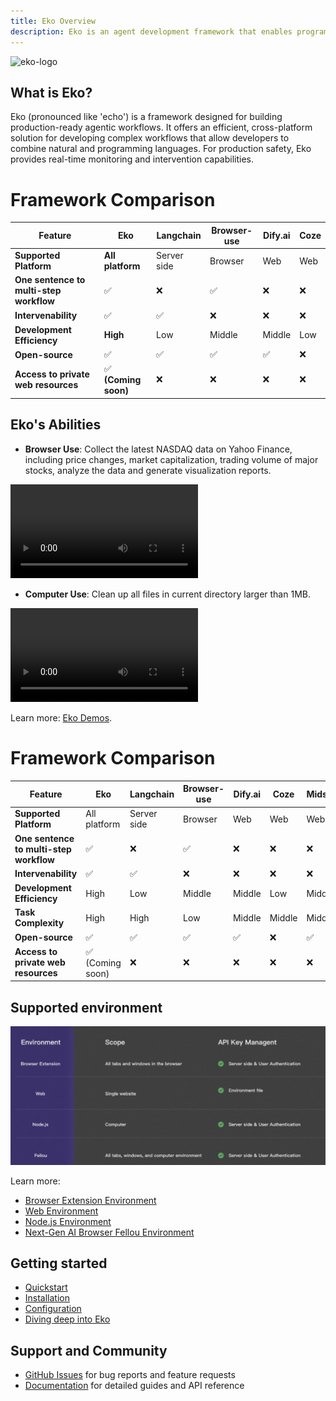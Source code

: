 ```yaml
---
title: Eko Overview
description: Eko is an agent development framework that enables programmatic control of browsers and operating systems through a combination of natural language and traditional programming interfaces.
---
```


![eko-logo](/docs/eko-dark.jpg)

## What is Eko?
Eko (pronounced like 'echo') is a framework designed for building production-ready agentic workflows. It offers an efficient, cross-platform solution for developing complex workflows that allow developers to combine natural and programming languages. For production safety, Eko provides real-time monitoring and intervention capabilities.
# Framework Comparison

| Feature                              | Eko   | Langchain  | Browser-use  | Dify.ai  | Coze   | 
|--------------------------------------|-------|------------|--------------|----------|--------|
| **Supported Platform**               | **All platform**  | Server side  | Browser  | Web  | Web  |
| **One sentence to multi-step workflow** | ✅    | ❌          | ✅            | ❌        | ❌      |
| **Intervenability**                  | ✅    | ✅          | ❌            | ❌        | ❌      | 
| **Development Efficiency**           | **High**  | Low      | Middle        | Middle    | Low    |
| **Open-source**                      | ✅    | ✅          | ✅            | ✅        | ❌      | 
| **Access to private web resources** | ✅ **(Coming soon)** | ❌          | ❌            | ❌        | ❌      |

## Eko's Abilities
- **Browser Use**: Collect the latest NASDAQ data on Yahoo Finance, including price changes, market capitalization, trading volume of major stocks, analyze the data and generate visualization reports.
<video controls>
  <source src="/docs/web_use.mp4" />
</video>

- **Computer Use**: Clean up all files in current directory larger than 1MB.
<video controls>
  <source src="/docs/computer_use.mp4" />
</video>

Learn more: [Eko Demos](https://github.com/FellouAI/eko-demos).

# Framework Comparison
| Feature                              | Eko   | Langchain  | Browser-use  | Dify.ai  | Coze   | Midscene.js |
|--------------------------------------|-------|------------|--------------|----------|--------|-------------|
| **Supported Platform**               | All platform  | Server side  | Browser  | Web  | Web  | Web  |
| **One sentence to multi-step workflow** | ✅    | ❌          | ✅            | ❌        | ❌      | ❌           |
| **Intervenability**                  | ✅    | ✅          | ❌            | ❌        | ❌      | ❌           |
| **Development Efficiency**           | High  | Low      | Middle        | Middle    | Low    | Middle       |
| **Task Complexity**           | High  | High      | Low        | Middle    | Middle    | Middle       |
| **Open-source**                      | ✅    | ✅          | ✅            | ✅        | ❌      | ✅           |
| **Access to private web resources** | ✅ (Coming soon) | ❌          | ❌            | ❌        | ❌      | ❌           |


## Supported environment
![ENVS](../assets/envs.png)

Learn more:
- [Browser Extension Environment](/docs/browseruse/browser-extension)
- [Web Environment](/docs/browseruse/browser-web)
- [Node.js Environment](/docs/computeruse/computer-node)
- [Next-Gen AI Browser Fellou Environment](/docs/computeruse/computer-fellou)

## Getting started
- [Quickstart](quickstart)
- [Installation](installation)
- [Configuration](configuration)
- [Diving deep into Eko](dive-deep)

## Support and Community
- [GitHub Issues](https://github.com/FellouAI/eko/issues) for bug reports and feature requests
- [Documentation](https://eko.fellou.ai/docs) for detailed guides and API reference
